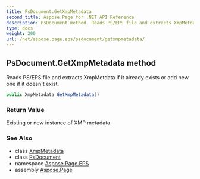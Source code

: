 ```yaml
---
title: PsDocument.GetXmpMetadata
second_title: Aspose.Page for .NET API Reference
description: PsDocument method. Reads PS/EPS file and extracts XmpMetdata if it already exists or add new one if it doesnt exist
type: docs
weight: 200
url: /net/aspose.page.eps/psdocument/getxmpmetadata/
---
```

## PsDocument.GetXmpMetadata method

Reads PS/EPS file and extracts XmpMetdata if it already exists or add new one if it doesn't exist.

```csharp
public XmpMetadata GetXmpMetadata()
```

### Return Value

Existing or new instance of XMP metadata.

### See Also

* class [XmpMetadata](../../../aspose.page.eps.xmp/xmpmetadata/)
* class [PsDocument](../)
* namespace [Aspose.Page.EPS](../../psdocument/)
* assembly [Aspose.Page](../../../)


